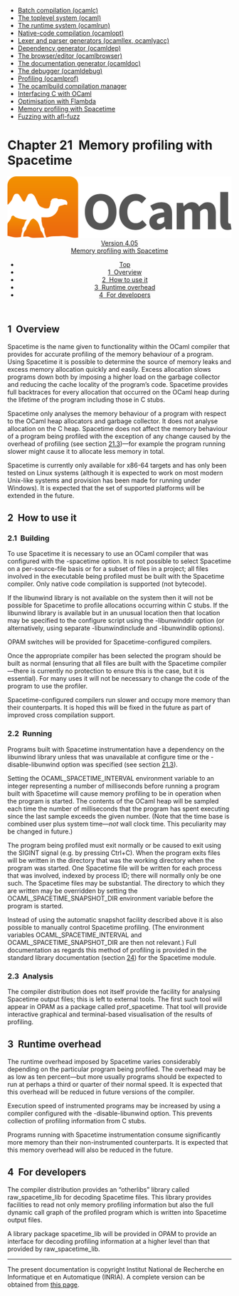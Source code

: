 <!-- ((! set title Manual !)) ((! set documentation !)) ((! set manual !)) ((! set nobreadcrumb !)) -->
<div class="manual content"><ul class="part_menu"><li><a href="comp.html">Batch compilation (ocamlc)</a></li><li><a href="toplevel.html">The toplevel system (ocaml)</a></li><li><a href="runtime.html">The runtime system (ocamlrun)</a></li><li><a href="native.html">Native-code compilation (ocamlopt)</a></li><li><a href="lexyacc.html">Lexer and parser generators (ocamllex, ocamlyacc)</a></li><li><a href="depend.html">Dependency generator (ocamldep)</a></li><li><a href="browser.html">The browser/editor (ocamlbrowser)</a></li><li><a href="ocamldoc.html">The documentation generator (ocamldoc)</a></li><li><a href="debugger.html">The debugger (ocamldebug)</a></li><li><a href="profil.html">Profiling (ocamlprof)</a></li><li><a href="manual032.html">The ocamlbuild compilation manager</a></li><li><a href="intfc.html">Interfacing C with OCaml</a></li><li><a href="flambda.html">Optimisation with Flambda</a></li><li class="active"><a href="spacetime.html">Memory profiling with Spacetime</a></li><li><a href="afl-fuzz.html">Fuzzing with afl-fuzz</a></li></ul>




<h1 class="chapter" id="sec509"><span>Chapter 21</span>&nbsp;&nbsp;Memory profiling with Spacetime</h1>
<header><nav class="toc brand"><a class="brand" href="https://ocaml.org/"><img src="colour-logo-gray.svg" class="svg" alt="OCaml"></a></nav><nav class="toc"><div class="toc_version"><a href="/docs" id="version-select">Version 4.05</a></div><div class="toc_title"><a href="#">Memory profiling with Spacetime</a></div><ul><li class="top"><a href="#">Top</a></li>
<li><a href="spacetime.html#sec510">1&nbsp;&nbsp;Overview</a>
</li><li><a href="spacetime.html#sec511">2&nbsp;&nbsp;How to use it</a>
</li><li><a href="spacetime.html#sec515">3&nbsp;&nbsp;Runtime overhead</a>
</li><li><a href="spacetime.html#sec516">4&nbsp;&nbsp;For developers</a>
</li></ul></nav></header>

<h2 class="section" id="sec510">1&nbsp;&nbsp;Overview</h2>
<p>Spacetime is the name given to functionality within the OCaml compiler that
provides for accurate profiling of the memory behaviour of a program.
Using Spacetime it is possible to determine the source of memory leaks
and excess memory allocation quickly and easily. Excess allocation slows
programs down both by imposing a higher load on the garbage collector and
reducing the cache locality of the program’s code. Spacetime provides
full backtraces for every allocation that occurred on the OCaml heap
during the lifetime of the program including those in C stubs.</p><p>Spacetime only analyses the memory behaviour of a program with respect to
the OCaml heap allocators and garbage collector. It does not analyse
allocation on the C heap. Spacetime does not affect the memory behaviour
of a program being profiled with the exception of any change caused by the
overhead of profiling (see section <a href="#runtimeoverhead">21.3</a>)—for example
the program running slower might cause it to allocate less memory in total.</p><p>Spacetime is currently only available for x86-64 targets and has only been
tested on Linux systems (although it is expected to work on most modern
Unix-like systems and provision has been made for running under
Windows). It is expected that the set of supported platforms will
be extended in the future.</p>
<h2 class="section" id="sec511">2&nbsp;&nbsp;How to use it</h2>
<h3 class="subsection" id="sec512">2.1&nbsp;&nbsp;Building</h3>
<p>To use Spacetime it is necessary to use an OCaml compiler that was
configured with the <span class="c003">-spacetime</span> option. It is not possible to select
Spacetime on a per-source-file basis or for a subset of files in a project;
all files involved in the executable being profiled must be built with the
Spacetime compiler. Only native code compilation is supported (not
bytecode).</p><p>If the <span class="c003">libunwind</span> library is not available on the system then it will
not be possible for Spacetime to profile allocations occurring within
C stubs. If the <span class="c003">libunwind</span> library is available but in an unusual
location then that location may be specified to the <span class="c003">configure</span> script
using the <span class="c003">-libunwinddir</span> option (or alternatively, using separate
<span class="c003">-libunwindinclude</span> and <span class="c003">-libunwindlib</span> options).</p><p>OPAM switches will be provided for Spacetime-configured compilers.</p><p>Once the appropriate compiler has been selected the program should be
built as normal (ensuring that all files are built with the Spacetime
compiler—there is currently no protection to ensure this is the case, but
it is essential). For many uses it will not be necessary to change the
code of the program to use the profiler.</p><p>Spacetime-configured compilers run slower and occupy more memory than their
counterparts. It is hoped this will be fixed in the future as part of
improved cross compilation support.</p>
<h3 class="subsection" id="sec513">2.2&nbsp;&nbsp;Running</h3>
<p>Programs built with Spacetime instrumentation have a dependency on
the <span class="c003">libunwind</span> library unless that was unavailable at configure time or
the <span class="c003">-disable-libunwind</span> option was specified
(see section <a href="#runtimeoverhead">21.3</a>).</p><p>Setting the <span class="c003">OCAML_SPACETIME_INTERVAL</span> environment variable to an
integer representing a number of milliseconds before running a program built
with Spacetime will cause memory profiling to be in operation when the
program is started. The contents of the OCaml heap will be sampled each
time the number of milliseconds that the program has spent executing since the
last sample exceeds the given number. (Note that the time base is combined
user plus system time—<em>not</em> wall clock time. This peculiarity may be
changed in future.)</p><p>The program being profiled must exit normally or be caused to exit using
the <span class="c003">SIGINT</span> signal (e.g. by pressing Ctrl+C). When the program exits
files will be written in the directory that was the working directory when
the program was started. One Spacetime file will be written for each
process that was involved, indexed by process ID; there will normally only
be one such. The Spacetime files may be substantial. The directory to which
they are written may be overridden by setting
the <span class="c003">OCAML_SPACETIME_SNAPSHOT_DIR</span> environment variable before the
program is started.</p><p>Instead of using the automatic snapshot facility described above it is also
possible to manually control Spacetime profiling. (The environment variables
<span class="c003">OCAML_SPACETIME_INTERVAL</span> and <span class="c003">OCAML_SPACETIME_SNAPSHOT_DIR</span>
are then not relevant.) Full documentation as regards this method of profiling
is provided in the standard library documentation (section <a href="stdlib.html#c%3Astdlib">24</a>)
for the <span class="c003">Spacetime</span> module.</p>
<h3 class="subsection" id="sec514">2.3&nbsp;&nbsp;Analysis</h3>
<p>The compiler distribution does not itself provide the facility for analysing
Spacetime output files; this is left to external tools. The first such tool
will appear in OPAM as a package called <span class="c003">prof_spacetime</span>. That tool will
provide interactive graphical and terminal-based visualisation of
the results of profiling.</p>
<h2 class="section" id="sec515">3&nbsp;&nbsp;Runtime overhead</h2>
<p><a id="runtimeoverhead"></a></p><p>The runtime overhead imposed by Spacetime varies considerably depending on
the particular program being profiled. The overhead may be as low as
ten percent—but more usually programs should be expected to run at perhaps
a third or quarter of their normal speed. It is expected that this overhead
will be reduced in future versions of the compiler.</p><p>Execution speed of instrumented programs may be increased by using a compiler
configured with the <span class="c003">-disable-libunwind</span> option. This prevents collection
of profiling information from C stubs.</p><p>Programs running with Spacetime instrumentation consume significantly more
memory than their non-instrumented counterparts. It is expected that this
memory overhead will also be reduced in the future.</p>
<h2 class="section" id="sec516">4&nbsp;&nbsp;For developers</h2>
<p>The compiler distribution provides an “<span class="c003">otherlibs</span>” library called
<span class="c003">raw_spacetime_lib</span> for decoding Spacetime files. This library
provides facilities to read not only memory profiling information but also
the full dynamic call graph of the profiled program which is written into
Spacetime output files.</p><p>A library package <span class="c003">spacetime_lib</span> will be provided in OPAM
to provide an interface for decoding profiling information at a higher
level than that provided by <span class="c003">raw_spacetime_lib</span>.

</p>
<hr>





<div class="copyright">The present documentation is copyright Institut National de Recherche en Informatique et en Automatique (INRIA). A complete version can be obtained from <a href="http://caml.inria.fr/pub/docs/manual-ocaml/">this page</a>.</div></div>